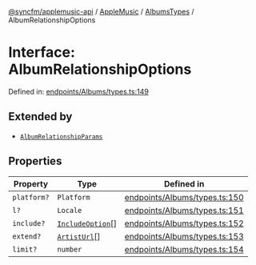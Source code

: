 [@syncfm/applemusic-api](../../../../../../globals.md) / [AppleMusic](../../../index.md) / [AlbumsTypes](../index.md) / AlbumRelationshipOptions

# Interface: AlbumRelationshipOptions

Defined in: [endpoints/Albums/types.ts:149](https://github.com/sync-fm/applemusic-api/blob/9471caba6a6b5bc92263ffc6e5d9c04672ec1f7f/src/endpoints/Albums/types.ts#L149)

## Extended by

- [`AlbumRelationshipParams`](AlbumRelationshipParams.md)

## Properties

| Property | Type | Defined in |
| ------ | ------ | ------ |
| <a id="platform"></a> `platform?` | `Platform` | [endpoints/Albums/types.ts:150](https://github.com/sync-fm/applemusic-api/blob/9471caba6a6b5bc92263ffc6e5d9c04672ec1f7f/src/endpoints/Albums/types.ts#L150) |
| <a id="l"></a> `l?` | `Locale` | [endpoints/Albums/types.ts:151](https://github.com/sync-fm/applemusic-api/blob/9471caba6a6b5bc92263ffc6e5d9c04672ec1f7f/src/endpoints/Albums/types.ts#L151) |
| <a id="include"></a> `include?` | [`IncludeOption`](../enumerations/IncludeOption.md)[] | [endpoints/Albums/types.ts:152](https://github.com/sync-fm/applemusic-api/blob/9471caba6a6b5bc92263ffc6e5d9c04672ec1f7f/src/endpoints/Albums/types.ts#L152) |
| <a id="extend"></a> `extend?` | [`ArtistUrl`](../enumerations/ExtendOption.md#artisturl)[] | [endpoints/Albums/types.ts:153](https://github.com/sync-fm/applemusic-api/blob/9471caba6a6b5bc92263ffc6e5d9c04672ec1f7f/src/endpoints/Albums/types.ts#L153) |
| <a id="limit"></a> `limit?` | `number` | [endpoints/Albums/types.ts:154](https://github.com/sync-fm/applemusic-api/blob/9471caba6a6b5bc92263ffc6e5d9c04672ec1f7f/src/endpoints/Albums/types.ts#L154) |
